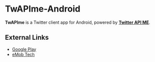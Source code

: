 # TwAPIme-Android

**TwAPIme** is a Twitter client app for Android, powered by **[Twitter API ME](https://github.com/emobtech/TwitterAPIME)**.

## External Links
* [Google Play](https://play.google.com/store/apps/details?id=com.twapime.app)
* [eMob Tech](http://www.emobtech.com)
